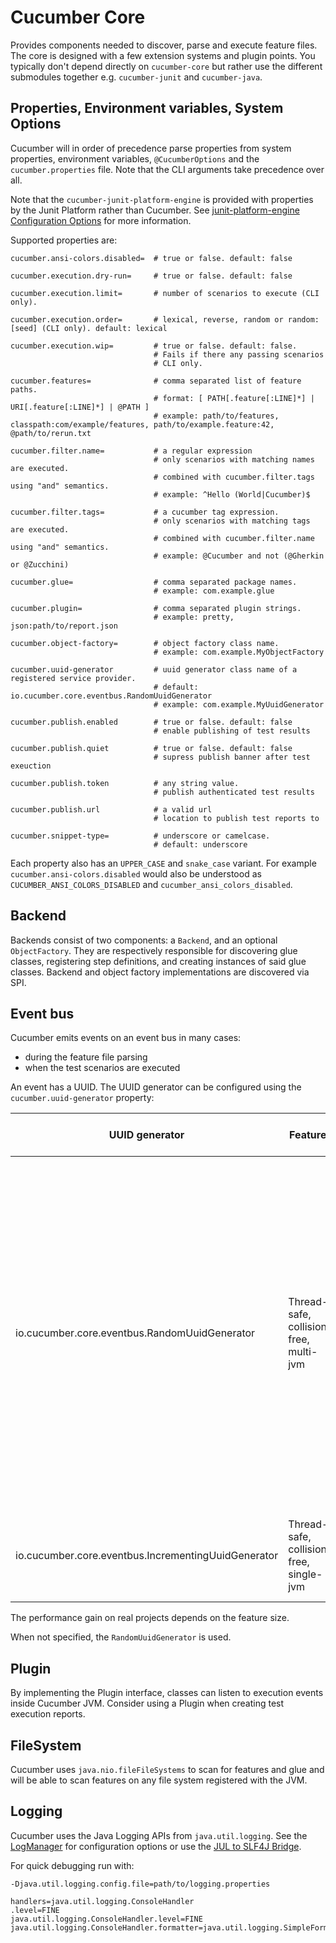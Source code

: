 Cucumber Core
=============

Provides components needed to discover, parse and execute feature files. The
core is designed with a few extension systems and plugin points. You
typically don't depend directly on `cucumber-core` but rather use the different
submodules together e.g. `cucumber-junit` and `cucumber-java`.

## Properties, Environment variables, System Options ##

Cucumber will in order of precedence parse properties from system properties,
environment variables, `@CucumberOptions` and the `cucumber.properties` file.
Note that the CLI arguments take precedence over all.

Note that the `cucumber-junit-platform-engine` is provided with properties
by the Junit Platform rather than Cucumber. See
[junit-platform-engine Configuration Options](../cucumber-junit-platform-engine#configuration-options)
for more information.

Supported properties are:

```
cucumber.ansi-colors.disabled=  # true or false. default: false
                     
cucumber.execution.dry-run=     # true or false. default: false
 
cucumber.execution.limit=       # number of scenarios to execute (CLI only).
  
cucumber.execution.order=       # lexical, reverse, random or random:[seed] (CLI only). default: lexical

cucumber.execution.wip=         # true or false. default: false.
                                # Fails if there any passing scenarios
                                # CLI only.   

cucumber.features=              # comma separated list of feature paths.
                                # format: [ PATH[.feature[:LINE]*] | URI[.feature[:LINE]*] | @PATH ]
                                # example: path/to/features, classpath:com/example/features, path/to/example.feature:42, @path/to/rerun.txt
  
cucumber.filter.name=           # a regular expression
                                # only scenarios with matching names are executed.
                                # combined with cucumber.filter.tags using "and" semantics. 
                                # example: ^Hello (World|Cucumber)$

cucumber.filter.tags=           # a cucumber tag expression. 
                                # only scenarios with matching tags are executed.
                                # combined with cucumber.filter.name using "and" semantics.
                                # example: @Cucumber and not (@Gherkin or @Zucchini)

cucumber.glue=                  # comma separated package names. 
                                # example: com.example.glue  
  
cucumber.plugin=                # comma separated plugin strings. 
                                # example: pretty, json:path/to/report.json

cucumber.object-factory=        # object factory class name.
                                # example: com.example.MyObjectFactory

cucumber.uuid-generator         # uuid generator class name of a registered service provider.
                                # default: io.cucumber.core.eventbus.RandomUuidGenerator
                                # example: com.example.MyUuidGenerator

cucumber.publish.enabled        # true or false. default: false
                                # enable publishing of test results 

cucumber.publish.quiet          # true or false. default: false
                                # supress publish banner after test exeuction  

cucumber.publish.token          # any string value.
                                # publish authenticated test results

cucumber.publish.url            # a valid url
                                # location to publish test reports to

cucumber.snippet-type=          # underscore or camelcase. 
                                # default: underscore
```

Each property also has an `UPPER_CASE` and `snake_case` variant. For example
`cucumber.ansi-colors.disabled` would also be understood as 
`CUCUMBER_ANSI_COLORS_DISABLED` and `cucumber_ansi_colors_disabled`.

## Backend ##

Backends consist of two components: a `Backend`, and an optional `ObjectFactory`.
They are respectively responsible for discovering glue classes, registering
step definitions, and creating instances of said glue classes. Backend and
object factory implementations are discovered via SPI.

## Event bus ##

Cucumber emits events on an event bus in many cases:
- during the feature file parsing
- when the test scenarios are executed

An event has a UUID. The UUID generator can be configured using the
`cucumber.uuid-generator` property:

| UUID generator                                      | Features                                | Performance [Millions UUID/second] | Typical usage example                                                                                                                                                                                                                                                          | 
|-----------------------------------------------------|-----------------------------------------|------------------------------------|--------------------------------------------------------------------------------------------------------------------------------------------------------------------------------------------------------------------------------------------------------------------------------|
| io.cucumber.core.eventbus.RandomUuidGenerator       | Thread-safe, collision-free, multi-jvm  | ~1                                 | Reports may be generated on different JVMs at the same time. A typical example would be one suite that tests against Firefox and another against Safari. The exact browser is configured through a property. These are then executed concurrently on different Gitlab runners. |
| io.cucumber.core.eventbus.IncrementingUuidGenerator | Thread-safe, collision-free, single-jvm | ~130                               | Reports are generated on a single JVM in a single execution of Cucumber.                                                                                                                                                                                                       |

The performance gain on real projects depends on the feature size.

When not specified, the `RandomUuidGenerator` is used.

## Plugin ##

By implementing the Plugin interface, classes can listen to execution events 
inside Cucumber JVM. Consider using a Plugin when creating test execution reports.

## FileSystem ##

Cucumber uses `java.nio.fileFileSystems` to scan for features and glue and will
be able to scan features on any file system registered with the JVM.

## Logging ##
Cucumber uses the Java Logging APIs from `java.util.logging`. See the
[LogManager](https://docs.oracle.com/javase/8/docs/api/java/util/logging/LogManager.html)
for configuration options or use the [JUL to SLF4J Bridge](https://www.slf4j.org/legacy.html#jul-to-slf4j).

For quick debugging run with:  

```
-Djava.util.logging.config.file=path/to/logging.properties
```

```properties
handlers=java.util.logging.ConsoleHandler
.level=FINE
java.util.logging.ConsoleHandler.level=FINE
java.util.logging.ConsoleHandler.formatter=java.util.logging.SimpleFormatter
```
